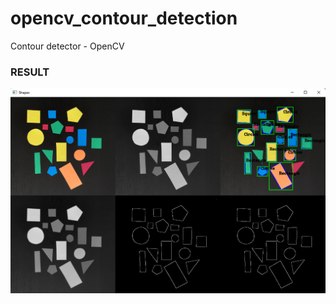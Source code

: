 # opencv_contour_detection
Contour detector - OpenCV

### RESULT
<img src="https://github.com/matahatiai/opencv_contour_detection/blob/master/example.png?raw=true" />
